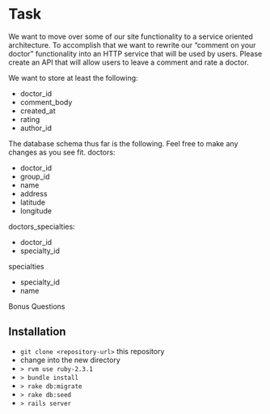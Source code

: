 # Task
We want to move over some of our site functionality to a service oriented architecture. To accomplish that we want to
rewrite our “comment on your doctor” functionality into an HTTP service that will be used by users. Please create an API that will allow users to leave a comment and rate a doctor.

We want to store at least the following:
- doctor_id
- comment_body
- created_at
- rating
- author_id

The database schema thus far is the following. Feel free to make any changes as you see fit.
doctors:
- doctor_id
- group_id
- name
- address
- latitude
- longitude

doctors_specialties:
- doctor_id
- specialty_id

specialties
- specialty_id
- name

Bonus Questions

## Installation

* `git clone <repository-url>` this repository
* change into the new directory
* `> rvm use ruby-2.3.1`
* `> bundle install`
* `> rake db:migrate`
* `> rake db:seed`
* `> rails server`
